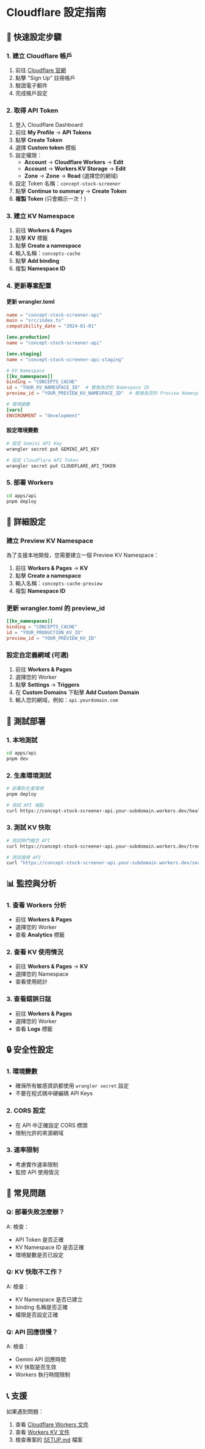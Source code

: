 # Cloudflare 設定指南

## 🚀 快速設定步驟

### 1. 建立 Cloudflare 帳戶

1. 前往 [Cloudflare 官網](https://cloudflare.com)
2. 點擊 "Sign Up" 註冊帳戶
3. 驗證電子郵件
4. 完成帳戶設定

### 2. 取得 API Token

1. 登入 Cloudflare Dashboard
2. 前往 **My Profile** → **API Tokens**
3. 點擊 **Create Token**
4. 選擇 **Custom token** 模板
5. 設定權限：
   - **Account** → **Cloudflare Workers** → **Edit**
   - **Account** → **Workers KV Storage** → **Edit**
   - **Zone** → **Zone** → **Read** (選擇您的網域)
6. 設定 Token 名稱：`concept-stock-screener`
7. 點擊 **Continue to summary** → **Create Token**
8. **複製 Token** (只會顯示一次！)

### 3. 建立 KV Namespace

1. 前往 **Workers & Pages**
2. 點擊 **KV** 標籤
3. 點擊 **Create a namespace**
4. 輸入名稱：`concepts-cache`
5. 點擊 **Add binding**
6. 複製 **Namespace ID**

### 4. 更新專案配置

#### 更新 wrangler.toml
```toml
name = "concept-stock-screener-api"
main = "src/index.ts"
compatibility_date = "2024-01-01"

[env.production]
name = "concept-stock-screener-api"

[env.staging]
name = "concept-stock-screener-api-staging"

# KV Namespace
[[kv_namespaces]]
binding = "CONCEPTS_CACHE"
id = "YOUR_KV_NAMESPACE_ID"  # 替換為您的 Namespace ID
preview_id = "YOUR_PREVIEW_KV_NAMESPACE_ID"  # 替換為您的 Preview Namespace ID

# 環境變數
[vars]
ENVIRONMENT = "development"
```

#### 設定環境變數
```bash
# 設定 Gemini API Key
wrangler secret put GEMINI_API_KEY

# 設定 Cloudflare API Token
wrangler secret put CLOUDFLARE_API_TOKEN
```

### 5. 部署 Workers

```bash
cd apps/api
pnpm deploy
```

## 🔧 詳細設定

### 建立 Preview KV Namespace

為了支援本地開發，您需要建立一個 Preview KV Namespace：

1. 前往 **Workers & Pages** → **KV**
2. 點擊 **Create a namespace**
3. 輸入名稱：`concepts-cache-preview`
4. 複製 **Namespace ID**

### 更新 wrangler.toml 的 preview_id

```toml
[[kv_namespaces]]
binding = "CONCEPTS_CACHE"
id = "YOUR_PRODUCTION_KV_ID"
preview_id = "YOUR_PREVIEW_KV_ID"
```

### 設定自定義網域 (可選)

1. 前往 **Workers & Pages**
2. 選擇您的 Worker
3. 點擊 **Settings** → **Triggers**
4. 在 **Custom Domains** 下點擊 **Add Custom Domain**
5. 輸入您的網域，例如：`api.yourdomain.com`

## 🧪 測試部署

### 1. 本地測試
```bash
cd apps/api
pnpm dev
```

### 2. 生產環境測試
```bash
# 部署到生產環境
pnpm deploy

# 測試 API 端點
curl https://concept-stock-screener-api.your-subdomain.workers.dev/health
```

### 3. 測試 KV 快取
```bash
# 測試熱門概念 API
curl https://concept-stock-screener-api.your-subdomain.workers.dev/trending

# 測試搜尋 API
curl "https://concept-stock-screener-api.your-subdomain.workers.dev/search?mode=theme&q=AI"
```

## 📊 監控與分析

### 1. 查看 Workers 分析
- 前往 **Workers & Pages**
- 選擇您的 Worker
- 查看 **Analytics** 標籤

### 2. 查看 KV 使用情況
- 前往 **Workers & Pages** → **KV**
- 選擇您的 Namespace
- 查看使用統計

### 3. 查看錯誤日誌
- 前往 **Workers & Pages**
- 選擇您的 Worker
- 查看 **Logs** 標籤

## 🔒 安全性設定

### 1. 環境變數
- 確保所有敏感資訊都使用 `wrangler secret` 設定
- 不要在程式碼中硬編碼 API Keys

### 2. CORS 設定
- 在 API 中正確設定 CORS 標頭
- 限制允許的來源網域

### 3. 速率限制
- 考慮實作速率限制
- 監控 API 使用情況

## 🚨 常見問題

### Q: 部署失敗怎麼辦？
A: 檢查：
- API Token 是否正確
- KV Namespace ID 是否正確
- 環境變數是否已設定

### Q: KV 快取不工作？
A: 檢查：
- KV Namespace 是否已建立
- binding 名稱是否正確
- 權限是否設定正確

### Q: API 回應很慢？
A: 檢查：
- Gemini API 回應時間
- KV 快取是否生效
- Workers 執行時間限制

## 📞 支援

如果遇到問題：
1. 查看 [Cloudflare Workers 文件](https://developers.cloudflare.com/workers/)
2. 查看 [Workers KV 文件](https://developers.cloudflare.com/workers/configuration/bindings/kv/)
3. 檢查專案的 [SETUP.md](SETUP.md) 檔案
